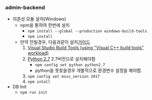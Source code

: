 ### admin-backend
- 의존성 모듈 설치(Windows)
    - npm을 통하여 한번에 설치
        - `npm install --global --production windows-build-tools`
        - `npm install`
    - 만약 안될경우, 다음과같이 설치[가이드](https://github.com/nodejs/node-gyp)
        1. [Visual Studio Build Tools (using "Visual C++ build tools" workload)](https://visualstudio.microsoft.com/thank-you-downloading-visual-studio/?sku=BuildTools)
        2. [Python 2.7](https://www.python.org/downloads/) 2.7버전으로 설치해야함
            - `npm config set python python2.7`
            - python을 못찾을경우 개별적으로 환경변수 설정을 해야함.
        3. `npm config set msvs_version 2017`
        4. `npm intall`
- DB Init
    - `npm run init`
